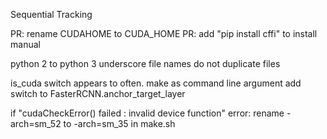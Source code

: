 Sequential Tracking

PR: rename CUDAHOME to CUDA_HOME
PR: add "pip install cffi" to install manual

python 2 to python 3
underscore file names
do not duplicate files

is_cuda switch appears to often. make as command line argument
add switch to FasterRCNN.anchor_target_layer

if "cudaCheckError() failed : invalid device function" error:
  rename -arch=sm_52 to -arch=sm_35 in make.sh
